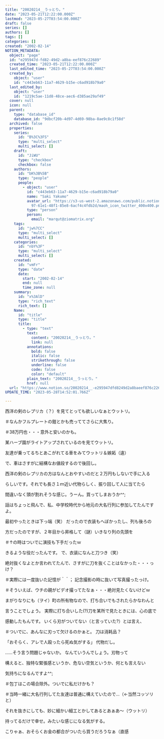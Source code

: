 ```yaml
---
title: "20020214__うっとり。"
date: "2023-05-21T12:22:00.000Z"
lastmod: "2023-05-27T03:54:00.000Z"
draft: false
series: []
authors: []
tags: []
categories: []
created: "2002-02-14"
NOTION_METADATA:
  object: "page"
  id: "e295947d-fd82-49d2-a8ba-eef876c22689"
  created_time: "2023-05-21T12:22:00.000Z"
  last_edited_time: "2023-05-27T03:54:00.000Z"
  created_by:
    object: "user"
    id: "c443eb63-11a7-4629-b15e-c6ad918b79a0"
  last_edited_by:
    object: "user"
    id: "1219c5ae-11d8-48ce-aec6-d385ae29af49"
  cover: null
  icon: null
  parent:
    type: "database_id"
    database_id: "9dbcf20b-4d97-4d69-98ba-8ae9c8c1f58d"
  archived: false
  properties:
    series:
      id: "B%3C%3FS"
      type: "multi_select"
      multi_select: []
    draft:
      id: "JiWU"
      type: "checkbox"
      checkbox: false
    authors:
      id: "bK%3B%5B"
      type: "people"
      people:
        - object: "user"
          id: "c443eb63-11a7-4629-b15e-c6ad918b79a0"
          name: "Saki Yakumo"
          avatar_url: "https://s3-us-west-2.amazonaws.com/public.notion-static.com/3ad1c4\
            97-61e1-48f1-85e8-6acf4c4fdb2d/maoh_icon_twitter_400x400.png"
          type: "person"
          person:
            email: "marqut@ziomatrix.org"
    tags:
      id: "jw%7CC"
      type: "multi_select"
      multi_select: []
    categories:
      id: "nbY%3F"
      type: "multi_select"
      multi_select: []
    created:
      id: "vmFr"
      type: "date"
      date:
        start: "2002-02-14"
        end: null
        time_zone: null
    summary:
      id: "x%3AlD"
      type: "rich_text"
      rich_text: []
    Name:
      id: "title"
      type: "title"
      title:
        - type: "text"
          text:
            content: "20020214__うっとり。"
            link: null
          annotations:
            bold: false
            italic: false
            strikethrough: false
            underline: false
            code: false
            color: "default"
          plain_text: "20020214__うっとり。"
          href: null
  url: "https://www.notion.so/20020214__-e295947dfd8249d2a8baeef876c22689"
UPDATE_TIME: "2023-05-28T14:52:01.766Z"

---
```

<link rel="stylesheet" href="https://cdn.jsdelivr.net/npm/katex@0.16.2/dist/katex.min.css" integrity="sha384-bYdxxUwYipFNohQlHt0bjN/LCpueqWz13HufFEV1SUatKs1cm4L6fFgCi1jT643X" crossorigin="anonymous">


西洋の剣のレプリカ（？）を見てとっても欲しいなぁとウットリ。


＃なんかフルプレートの鎧とかも売っててさらに大焦り。


＃38万円也・・・意外と安いのかも。


某ハーブ園がライトアップされているのを見てウットリ。


友達が乗ってるちとあこがれてる車をみてウットリ＆嫉妬（違）


で、車はさすがに結構なお値段するので後回し。


西洋の剣のレプリカの方はなんとおやすいのだと２万円もしないで手に入る


らしいです。それでも長さ１ｍ近い代物らしく、振り回して人に当てたら


間違いなく頭が割れそうな感じ。うーん。買ってしまおうか^^;


話はちょっと飛んで、私、中学校時代から地元の大名行列に参加してたんですよ。


最初やったときは下っ端（笑） だったので衣装もへぼかったし、列も後ろの


方だったのですが、２年目から昇格して（謎）いきなり列の先頭を


＃↑の時はついでに演技も下手だったｗ


きるような役だったんです。 で、衣装になんと刀つき（笑）


絶対抜くなよとか言われてたんで、さすがに刀を抜くことはなかった・・・っけ？


＃実際には一度抜いた記憶が＾＾； 記念撮影の時に抜いて写真撮ったっけ。


＃そういえば、ウチの親がビデオ撮ってたなぁ・・・絶対見たくないけどｗ


まがりなりにも（ヲイ）町の所有物なので、打ち合いでもされたらかなわんと


言うことでしょう。 実際に打ち合いした(?)刀を某所で見たときには、心の底で


感動したもんです。 いくら刃がついてない（と言っていた?）とは言え、


＃ついでに、あんなに刃って欠けるのかぁと。 刀は消耗品？


「おそらく、アレで人殴ったら死ぬ気がする」 代物だし。


……そう言う問題じゃないか。 なんていうんでしょう。刃物って


構えると、独特な緊張感というか、危ない空気というか、何とも言えない


気持ちになるんですよ^^;


＃包丁はこの場合除外。ついでに私だけかも？


＃当時一緒に大名行列してた友達は普通に構えていたので…（←当然コッソリと）


それを抜きにしても、妙に細かい細工とかしてあるとあぁあ～（ウットリ）


持ってるだけで幸せ。みたいな感じになる気がする。


こりゃぁ、おそらくお金の都合がついたら買うだろうなぁ（直感


